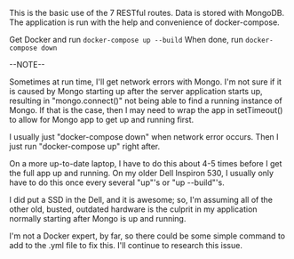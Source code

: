 This is the basic use of the 7 RESTful routes. Data is stored with MongoDB. 
The application is run with the help and convenience of docker-compose.

Get Docker and run `docker-compose up --build`
When done, run `docker-compose down`

--NOTE--

Sometimes at run time, I'll get network errors with Mongo.
I'm not sure if it is caused by Mongo starting up after the server application starts up, 
resulting in "mongo.connect()" not being able to find a running instance of Mongo.
If that is the case, then I may need to wrap the app in setTimeout() to allow for Mongo app to
get up and running first.

I usually just "docker-compose down" when network error occurs.
Then I just run "docker-compose up" right after.

On a more up-to-date laptop, I have to do this about 4-5 times before I get the full app up and running.
On my older Dell Inspiron 530, I usually only have to do this once every several "up"'s or 
"up --build"'s. 

I did put a SSD in the Dell, and it is awesome; so, I'm assuming all of the other old, busted, outdated 
hardware is the culprit in my application normally starting after Mongo is up and running.

I'm not a Docker expert, by far, so there could be some simple command to add to the .yml file to fix this.
I'll continue to research this issue.
